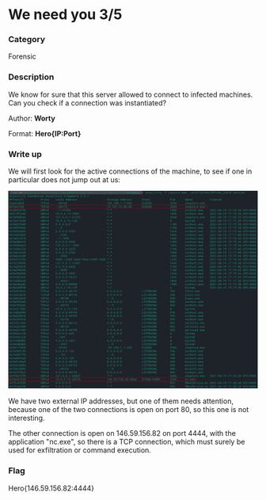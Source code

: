# We need you 3/5

### Category

Forensic

### Description

We know for sure that this server allowed to connect to infected machines. Can you check if a connection was instantiated?

Author: **Worty**

Format: **Hero{IP:Port}**

### Write up

We will first look for the active connections of the machine, to see if one in particular does not jump out at us:

![alt](images/ipport.png)

We have two external IP addresses, but one of them needs attention, because one of the two connections is open on port 80, so this one is not interesting.

The other connection is open on 146.59.156.82 on port 4444, with the application "nc.exe", so there is a TCP connection, which must surely be used for exfiltration or command execution.

### Flag

Hero{146.59.156.82:4444}
